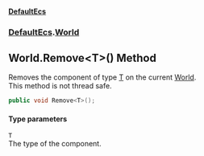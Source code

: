 #### [DefaultEcs](DefaultEcs.md 'DefaultEcs')
### [DefaultEcs](DefaultEcs.md#DefaultEcs 'DefaultEcs').[World](World.md 'DefaultEcs.World')
## World.Remove&lt;T&gt;() Method
Removes the component of type [T](World_Remove_T_().md#DefaultEcs_World_Remove_T_()_T 'DefaultEcs.World.Remove&lt;T&gt;().T') on the current [World](World.md 'DefaultEcs.World').  
This method is not thread safe.  
```csharp
public void Remove<T>();
```
#### Type parameters
<a name='DefaultEcs_World_Remove_T_()_T'></a>
`T`  
The type of the component.
  
